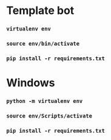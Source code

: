 # Template bot 
### `virtualenv env`
### `source env/bin/activate` 
### `pip install -r requirements.txt`

# Windows

### `python -m virtualenv env`
### `source env/Scripts/activate`
### `pip install -r requirements.txt`
